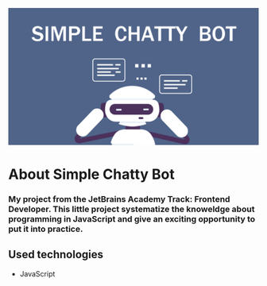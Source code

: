 ![image](simple%20chatty%20bot.png)
# About Simple Chatty Bot
### My project from the JetBrains Academy Track: Frontend Developer. This little project systematize the knoweldge about programming in JavaScript and give an exciting opportunity to put it into practice.
## Used technologies
* JavaScript
